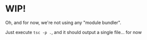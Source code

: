# WIP!

Oh, and for now, we're not using any "module bundler".

Just execute `tsc -p .`, and it should output a single file... for now
